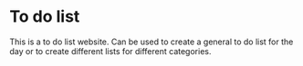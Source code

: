# To do list
This is a to do list website.
Can be used to create a general to do list for the day or to create different lists for different categories.
